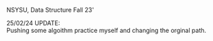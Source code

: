 NSYSU, Data Structure Fall 23'

25/02/24 UPDATE:  
Pushing some algoithm practice myself and changing the orginal path.
